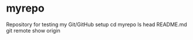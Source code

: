 # myrepo
Repository for testing my Git/GitHub setup
cd myrepo
ls
head README.md
git remote show origin

